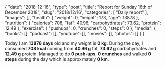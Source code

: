 {
    "date": "2018-12-16",
    "type": "post",
    "title": "Report for Sunday 16th of December 2018",
    "slug": "2018\/12\/16",
    "categories": [
        "Daily report"
    ],
    "images": [],
    "health": {
        "weight": 0,
        "height": 173,
        "age": 13878
    },
    "nutrition": {
        "calories": 708,
        "fat": 40.96,
        "carbohydrates": 73.62,
        "protein": 12.49
    },
    "exercise": {
        "pushups": 0,
        "crunches": 0,
        "steps": 0
    },
    "media": {
        "books": [],
        "podcast": [],
        "youtube": [],
        "movies": [],
        "photos": []
    }
}

Today I am <strong>13878 days</strong> old and my weight is <strong>0 kg</strong>. During the day, I consumed <strong>708 kcal</strong> coming from <strong>40.96 g</strong> fat, <strong>73.62 g</strong> carbohydrates and <strong>12.49 g</strong> protein. Managed to do <strong>0 push-ups</strong>, <strong>0 crunches</strong> and walked <strong>0 steps</strong> during the day which is approximately <strong>0 km</strong>.
